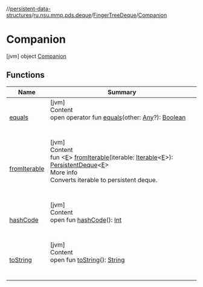 //[persistent-data-structures](../../../index.md)/[ru.nsu.mmp.pds.deque](../../index.md)/[FingerTreeDeque](../index.md)/[Companion](index.md)



# Companion  
 [jvm] object [Companion](index.md)   


## Functions  
  
|  Name|  Summary| 
|---|---|
| <a name="kotlin/Any/equals/#kotlin.Any?/PointingToDeclaration/"></a>[equals](../../../ru.nsu.mmp.pds.map/-persistent-tree-map/-entry/index.md#%5Bkotlin%2FAny%2Fequals%2F%23kotlin.Any%3F%2FPointingToDeclaration%2F%5D%2FFunctions%2F-1727467831)| <a name="kotlin/Any/equals/#kotlin.Any?/PointingToDeclaration/"></a>[jvm]  <br>Content  <br>open operator fun [equals](../../../ru.nsu.mmp.pds.map/-persistent-tree-map/-entry/index.md#%5Bkotlin%2FAny%2Fequals%2F%23kotlin.Any%3F%2FPointingToDeclaration%2F%5D%2FFunctions%2F-1727467831)(other: [Any](https://kotlinlang.org/api/latest/jvm/stdlib/kotlin/-any/index.html)?): [Boolean](https://kotlinlang.org/api/latest/jvm/stdlib/kotlin/-boolean/index.html)  <br><br><br>
| <a name="ru.nsu.mmp.pds.deque/FingerTreeDeque.Companion/fromIterable/#kotlin.collections.Iterable[TypeParam(bounds=[kotlin.Any?])]/PointingToDeclaration/"></a>[fromIterable](from-iterable.md)| <a name="ru.nsu.mmp.pds.deque/FingerTreeDeque.Companion/fromIterable/#kotlin.collections.Iterable[TypeParam(bounds=[kotlin.Any?])]/PointingToDeclaration/"></a>[jvm]  <br>Content  <br>fun <[E](from-iterable.md)> [fromIterable](from-iterable.md)(iterable: [Iterable](https://kotlinlang.org/api/latest/jvm/stdlib/kotlin.collections/-iterable/index.html)<[E](from-iterable.md)>): [PersistentDeque](../../-persistent-deque/index.md)<[E](from-iterable.md)>  <br>More info  <br>Converts iterable to persistent deque.  <br><br><br>
| <a name="kotlin/Any/hashCode/#/PointingToDeclaration/"></a>[hashCode](../../../ru.nsu.mmp.pds.map/-persistent-tree-map/-entry/index.md#%5Bkotlin%2FAny%2FhashCode%2F%23%2FPointingToDeclaration%2F%5D%2FFunctions%2F-1727467831)| <a name="kotlin/Any/hashCode/#/PointingToDeclaration/"></a>[jvm]  <br>Content  <br>open fun [hashCode](../../../ru.nsu.mmp.pds.map/-persistent-tree-map/-entry/index.md#%5Bkotlin%2FAny%2FhashCode%2F%23%2FPointingToDeclaration%2F%5D%2FFunctions%2F-1727467831)(): [Int](https://kotlinlang.org/api/latest/jvm/stdlib/kotlin/-int/index.html)  <br><br><br>
| <a name="kotlin/Any/toString/#/PointingToDeclaration/"></a>[toString](../../../ru.nsu.mmp.pds.map/-persistent-tree-map/-entry/index.md#%5Bkotlin%2FAny%2FtoString%2F%23%2FPointingToDeclaration%2F%5D%2FFunctions%2F-1727467831)| <a name="kotlin/Any/toString/#/PointingToDeclaration/"></a>[jvm]  <br>Content  <br>open fun [toString](../../../ru.nsu.mmp.pds.map/-persistent-tree-map/-entry/index.md#%5Bkotlin%2FAny%2FtoString%2F%23%2FPointingToDeclaration%2F%5D%2FFunctions%2F-1727467831)(): [String](https://kotlinlang.org/api/latest/jvm/stdlib/kotlin/-string/index.html)  <br><br><br>

